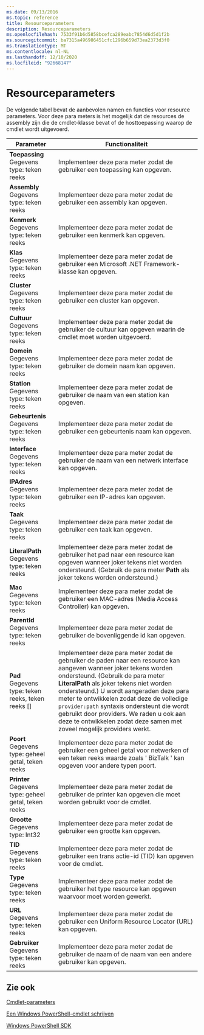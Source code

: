 ```yaml
---
ms.date: 09/13/2016
ms.topic: reference
title: Resourceparameters
description: Resourceparameters
ms.openlocfilehash: 7533f91b6d5858bcefca289eabc7854d6d5d1f2b
ms.sourcegitcommit: ba7315a496986451cfc1296b659d73ea2373d3f0
ms.translationtype: MT
ms.contentlocale: nl-NL
ms.lasthandoff: 12/10/2020
ms.locfileid: "92668147"
---
```

# <a name="resource-parameters"></a>Resourceparameters

De volgende tabel bevat de aanbevolen namen en functies voor resource parameters. Voor deze para meters is het mogelijk dat de resources de assembly zijn die de cmdlet-klasse bevat of de hosttoepassing waarop de cmdlet wordt uitgevoerd.

|Parameter|Functionaliteit|
|---|---|
|**Toepassing**<br>Gegevens type: teken reeks|Implementeer deze para meter zodat de gebruiker een toepassing kan opgeven.|
|**Assembly**<br>Gegevens type: teken reeks|Implementeer deze para meter zodat de gebruiker een assembly kan opgeven.|
|**Kenmerk**<br>Gegevens type: teken reeks|Implementeer deze para meter zodat de gebruiker een kenmerk kan opgeven.|
|**Klas**<br>Gegevens type: teken reeks|Implementeer deze para meter zodat de gebruiker een Microsoft .NET Framework-klasse kan opgeven.|
|**Cluster**<br>Gegevens type: teken reeks|Implementeer deze para meter zodat de gebruiker een cluster kan opgeven.|
|**Cultuur**<br>Gegevens type: teken reeks|Implementeer deze para meter zodat de gebruiker de cultuur kan opgeven waarin de cmdlet moet worden uitgevoerd.|
|**Domein**<br>Gegevens type: teken reeks|Implementeer deze para meter zodat de gebruiker de domein naam kan opgeven.|
|**Station**<br>Gegevens type: teken reeks|Implementeer deze para meter zodat de gebruiker de naam van een station kan opgeven.|
|**Gebeurtenis**<br>Gegevens type: teken reeks|Implementeer deze para meter zodat de gebruiker een gebeurtenis naam kan opgeven.|
|**Interface**<br>Gegevens type: teken reeks|Implementeer deze para meter zodat de gebruiker de naam van een netwerk interface kan opgeven.|
|**IPAdres**<br>Gegevens type: teken reeks|Implementeer deze para meter zodat de gebruiker een IP-adres kan opgeven.|
|**Taak**<br>Gegevens type: teken reeks|Implementeer deze para meter zodat de gebruiker een taak kan opgeven.|
|**LiteralPath**<br>Gegevens type: teken reeks|Implementeer deze para meter zodat de gebruiker het pad naar een resource kan opgeven wanneer joker tekens niet worden ondersteund. (Gebruik de para meter **Path** als joker tekens worden ondersteund.)|
|**Mac**<br>Gegevens type: teken reeks|Implementeer deze para meter zodat de gebruiker een MAC-adres (Media Access Controller) kan opgeven.|
|**ParentId**<br>Gegevens type: teken reeks|Implementeer deze para meter zodat de gebruiker de bovenliggende id kan opgeven.|
|**Pad**<br>Gegevens type: teken reeks, teken reeks []|Implementeer deze para meter zodat de gebruiker de paden naar een resource kan aangeven wanneer joker tekens worden ondersteund. (Gebruik de para meter **LiteralPath** als joker tekens niet worden ondersteund.) U wordt aangeraden deze para meter te ontwikkelen zodat deze de volledige `provider:path` syntaxis ondersteunt die wordt gebruikt door providers. We raden u ook aan deze te ontwikkelen zodat deze samen met zoveel mogelijk providers werkt.|
|**Poort**<br>Gegevens type: geheel getal, teken reeks|Implementeer deze para meter zodat de gebruiker een geheel getal voor netwerken of een teken reeks waarde zoals ' BizTalk ' kan opgeven voor andere typen poort.|
|**Printer**<br>Gegevens type: geheel getal, teken reeks|Implementeer deze para meter zodat de gebruiker de printer kan opgeven die moet worden gebruikt voor de cmdlet.|
|**Grootte**<br>Gegevens type: Int32|Implementeer deze para meter zodat de gebruiker een grootte kan opgeven.|
|**TID**<br>Gegevens type: teken reeks|Implementeer deze para meter zodat de gebruiker een trans actie-id (TID) kan opgeven voor de cmdlet.|
|**Type**<br>Gegevens type: teken reeks|Implementeer deze para meter zodat de gebruiker het type resource kan opgeven waarvoor moet worden gewerkt.|
|**URL**<br>Gegevens type: teken reeks|Implementeer deze para meter zodat de gebruiker een Uniform Resource Locator (URL) kan opgeven.|
|**Gebruiker**<br>Gegevens type: teken reeks|Implementeer deze para meter zodat de gebruiker de naam of de naam van een andere gebruiker kan opgeven.|

## <a name="see-also"></a>Zie ook

[Cmdlet-parameters](./cmdlet-parameters.md)

[Een Windows PowerShell-cmdlet schrijven](./writing-a-windows-powershell-cmdlet.md)

[Windows PowerShell SDK](../windows-powershell-reference.md)
